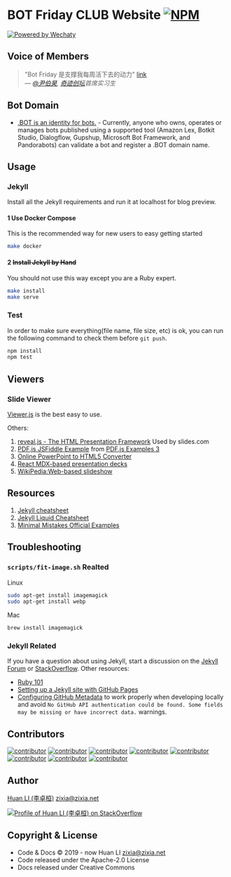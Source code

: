 # BOT Friday CLUB Website [![NPM](https://github.com/wechaty/bot5.ml/actions/workflows/npm.yml/badge.svg)](https://github.com/wechaty/bot5.ml/actions/workflows/npm.yml)

[![Powered by Wechaty](https://img.shields.io/badge/Powered%20By-Wechaty-brightgreen.svg)](https://github.com/Wechaty/wechaty)

## Voice of Members

> "Bot Friday 是支撑我每周活下去的动力" [link](https://www.bot5.ml/events/seminar-minutes-19/)  
> &mdash; <cite>[@尹伯昊](https://github.com/rickyyin98), [奇迹创坛](https://www.miracleplus.com/)首席实习生</cite>
>

## Bot Domain

- [.BOT is an identity for bots.](https://www.amazonregistry.com/bot) - Currently, anyone who owns, operates or manages bots published using a supported tool (Amazon Lex, Botkit Studio, Dialogflow, Gupshup, Microsoft Bot Framework, and Pandorabots) can validate a bot and register a .BOT domain name.

## Usage

### Jekyll

Install all the Jekyll requirements and run it at localhost for blog preview.

#### 1 Use Docker Compose

This is the recommended way for new users to easy getting started

```sh
make docker
```

#### 2 ~~Install Jekyll by Hand~~

You should not use this way except you are a Ruby expert.

```sh
make install
make serve
```

### Test

In order to make sure everything(file name, file size, etc) is ok, you can run the following command to check them before `git push`.

```sh
npm install
npm test
```

## Viewers

### Slide Viewer

[Viewer.js](https://viewerjs.org/) is the best easy to use.

Others:

1. [reveal.js - The HTML Presentation Framework](https://revealjs.com) Used by slides.com
1. [PDF.js JSFiddle Example](https://jsfiddle.net/pdfjs/wagvs9Lf) from [PDF.js Examples 3](https://mozilla.github.io/pdf.js/examples/)
1. [Online PowerPoint to HTML5 Converter](https://www.digitalofficepro.com/powerpoint/powerpoint-to-html5-converter.html)
1. [React MDX-based presentation decks](https://github.com/jxnblk/mdx-deck)
1. [WikiPedia:Web-based slideshow](https://en.wikipedia.org/wiki/Web-based_slideshow)

## Resources

1. [Jekyll cheatsheet](https://devhints.io/jekyll)
1. [Jekyll Liquid Cheatsheet](https://gist.github.com/JJediny/a466eed62cee30ad45e2)
1. [Minimal Mistakes Official Examples](https://mmistakes.github.io/minimal-mistakes/year-archive/)

## Troubleshooting

### `scripts/fit-image.sh` Realted

Linux

```sh
sudo apt-get install imagemagick
sudo apt-get install webp
```

Mac

```sh
brew install imagemagick
```

### Jekyll Related

If you have a question about using Jekyll, start a discussion on the [Jekyll Forum](https://talk.jekyllrb.com/) or [StackOverflow](https://stackoverflow.com/questions/tagged/jekyll). Other resources:

- [Ruby 101](https://jekyllrb.com/docs/ruby-101/)
- [Setting up a Jekyll site with GitHub Pages](https://jekyllrb.com/docs/github-pages/)
- [Configuring GitHub Metadata](https://github.com/jekyll/github-metadata/blob/master/docs/configuration.md#configuration) to work properly when developing locally and avoid `No GitHub API authentication could be found. Some fields may be missing or have incorrect data.` warnings.

## Contributors

[![contributor](https://sourcerer.io/fame/huan/wechaty/bot5.ml/images/0)](https://sourcerer.io/fame/huan/wechaty/bot5.ml/links/0)
[![contributor](https://sourcerer.io/fame/huan/wechaty/bot5.ml/images/1)](https://sourcerer.io/fame/huan/wechaty/bot5.ml/links/1)
[![contributor](https://sourcerer.io/fame/huan/wechaty/bot5.ml/images/2)](https://sourcerer.io/fame/huan/wechaty/bot5.ml/links/2)
[![contributor](https://sourcerer.io/fame/huan/wechaty/bot5.ml/images/3)](https://sourcerer.io/fame/huan/wechaty/bot5.ml/links/3)
[![contributor](https://sourcerer.io/fame/huan/wechaty/bot5.ml/images/4)](https://sourcerer.io/fame/huan/wechaty/bot5.ml/links/4)
[![contributor](https://sourcerer.io/fame/huan/wechaty/bot5.ml/images/5)](https://sourcerer.io/fame/huan/wechaty/bot5.ml/links/5)
[![contributor](https://sourcerer.io/fame/huan/wechaty/bot5.ml/images/6)](https://sourcerer.io/fame/huan/wechaty/bot5.ml/links/6)
[![contributor](https://sourcerer.io/fame/huan/wechaty/bot5.ml/images/7)](https://sourcerer.io/fame/huan/wechaty/bot5.ml/links/7)

## Author

[Huan LI (李卓桓)](http://linkedin.com/in/zixia) <zixia@zixia.net>

[![Profile of Huan LI (李卓桓) on StackOverflow](https://stackexchange.com/users/flair/265499.png)](https://stackexchange.com/users/265499)

## Copyright & License

- Code & Docs © 2019 - now Huan LI <zixia@zixia.net>
- Code released under the Apache-2.0 License
- Docs released under Creative Commons
